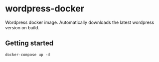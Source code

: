 # wordpress-docker
Wordpress docker image. Automatically downloads the latest wordpress version on build.

## Getting started
```
docker-compose up -d
```
